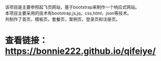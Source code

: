 该项目是主要参照起飞页网站，基于bootstrap来制作一个响应式网站。<br/>
本项目主要采用的技术有bootstrap,js,jq，css,html，json等技术。<br/>
共制作了首页，模板页，套餐页，案例页，登录页和注册页。
# 查看链接：https://bonnie222.github.io/qifeiye/
